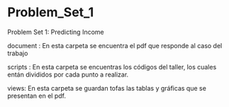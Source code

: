 # Problem_Set_1
Problem Set 1: Predicting Income

document : En esta carpeta se encuentra el pdf que responde al caso del trabajo

scripts : En esta carpeta se encuentras los códigos del taller, los cuales entán divididos por cada punto a realizar.

views: En esta carpeta se guardan tofas las tablas y gráficas que se presentan en el pdf.
